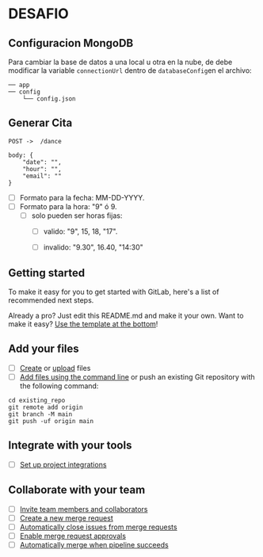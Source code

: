 # DESAFIO

## Configuracion MongoDB

Para cambiar la base de datos a una local u otra en la nube, de debe
modificar la variable `connectionUrl` dentro de `databaseConfig`en el archivo: 

```
── app
── config
    └── config.json
```

## Generar Cita

`POST ->  /dance`

```
body: {
    "date": "",
    "hour": "",
    "email": ""
}
```

- [ ] Formato para la fecha: MM-DD-YYYY.
- [ ] Formato para la hora: "9" ó 9.
  - [ ] solo pueden ser horas fijas:
    - [ ] valido: "9", 15, 18, "17".
    - [ ] invalido: "9.30", 16.40, "14:30"


## Getting started

To make it easy for you to get started with GitLab, here's a list of recommended next steps.

Already a pro? Just edit this README.md and make it your own. Want to make it easy? [Use the template at the bottom](#editing-this-readme)!

## Add your files

- [ ] [Create](https://docs.gitlab.com/ee/user/project/repository/web_editor.html#create-a-file) or [upload](https://docs.gitlab.com/ee/user/project/repository/web_editor.html#upload-a-file) files
- [ ] [Add files using the command line](https://docs.gitlab.com/ee/gitlab-basics/add-file.html#add-a-file-using-the-command-line) or push an existing Git repository with the following command:

```
cd existing_repo
git remote add origin 
git branch -M main
git push -uf origin main
```

## Integrate with your tools

- [ ] [Set up project integrations]({{INITIALIZEME_REPO_URL}}/-/settings/integrations)

## Collaborate with your team

- [ ] [Invite team members and collaborators](https://docs.gitlab.com/ee/user/project/members/)
- [ ] [Create a new merge request](https://docs.gitlab.com/ee/user/project/merge_requests/creating_merge_requests.html)
- [ ] [Automatically close issues from merge requests](https://docs.gitlab.com/ee/user/project/issues/managing_issues.html#closing-issues-automatically)
- [ ] [Enable merge request approvals](https://docs.gitlab.com/ee/user/project/merge_requests/approvals/)
- [ ] [Automatically merge when pipeline succeeds](https://docs.gitlab.com/ee/user/project/merge_requests/merge_when_pipeline_succeeds.html)
